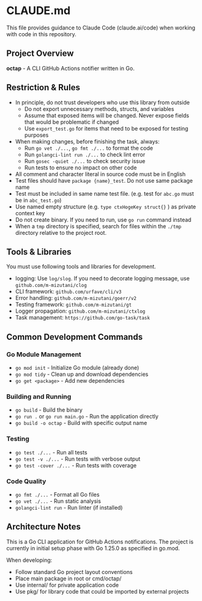 # CLAUDE.md

This file provides guidance to Claude Code (claude.ai/code) when working with code in this repository.

## Project Overview

**octap** - A CLI GitHub Actions notifier written in Go.

## Restriction & Rules

- In principle, do not trust developers who use this library from outside
  - Do not export unnecessary methods, structs, and variables
  - Assume that exposed items will be changed. Never expose fields that would be problematic if changed
  - Use `export_test.go` for items that need to be exposed for testing purposes
- When making changes, before finishing the task, always:
  - Run `go vet ./...`, `go fmt ./...` to format the code
  - Run `golangci-lint run ./...` to check lint error
  - Run `gosec -quiet ./...` to check security issue
  - Run tests to ensure no impact on other code
- All comment and character literal in source code must be in English
- Test files should have `package {name}_test`. Do not use same package name
- Test must be included in same name test file. (e.g. test for `abc.go` must be in `abc_test.go`)
- Use named empty structure (e.g. `type ctxHogeKey struct{}` ) as private context key
- Do not create binary. If you need to run, use `go run` command instead
- When a `tmp` directory is specified, search for files within the `./tmp` directory relative to the project root.

## Tools & Libraries

You must use following tools and libraries for development.

- logging: Use `log/slog`. If you need to decorate logging message, use `github.com/m-mizutani/clog`
- CLI framework: `github.com/urfave/cli/v3`
- Error handling: `github.com/m-mizutani/goerr/v2`
- Testing framework: `github.com/m-mizutani/gt`
- Logger propagation: `github.com/m-mizutani/ctxlog`
- Task management: `https://github.com/go-task/task`

## Common Development Commands

### Go Module Management
- `go mod init` - Initialize Go module (already done)
- `go mod tidy` - Clean up and download dependencies
- `go get <package>` - Add new dependencies

### Building and Running
- `go build` - Build the binary
- `go run .` or `go run main.go` - Run the application directly
- `go build -o octap` - Build with specific output name

### Testing
- `go test ./...` - Run all tests
- `go test -v ./...` - Run tests with verbose output
- `go test -cover ./...` - Run tests with coverage

### Code Quality
- `go fmt ./...` - Format all Go files
- `go vet ./...` - Run static analysis
- `golangci-lint run` - Run linter (if installed)

## Architecture Notes

This is a Go CLI application for GitHub Actions notifications. The project is currently in initial setup phase with Go 1.25.0 as specified in go.mod.

When developing:
- Follow standard Go project layout conventions
- Place main package in root or cmd/octap/
- Use internal/ for private application code
- Use pkg/ for library code that could be imported by external projects